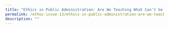 ```yaml
---
title: "Ethics in Public Administration: Are We Teaching What Can’t be Taught?"
permalink: /ethos-issue-13/ethics-in-public-administration-are-we-teaching-what-can-t-be-taught/
description: ""
---
```

